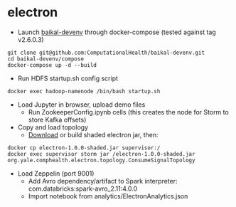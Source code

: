 # electron
- Launch [baikal-devenv](https://github.com/ComputationalHealth/baikal-devenv) through docker-compose (tested against tag v2.6.0.3)
```shell
git clone git@github.com:ComputationalHealth/baikal-devenv.git
cd baikal-devenv/compose
docker-compose up -d --build
```
- Run HDFS startup.sh config script
```shell
docker exec hadoop-namenode /bin/bash startup.sh
```
- Load Jupyter in browser, upload demo files
  - Run ZookeeperConfig.ipynb cells (this creates the node for Storm to store Kafka offsets)
- Copy and load topology
  - [Download](https://github.com/ComputationalHealth/electron/releases/download/v1.0.0/electron-1.0.0-shaded.jar) or build shaded electron jar, then:
```shell
docker cp electron-1.0.0-shaded.jar supervisor:/
docker exec supervisor storm jar /electron-1.0.0-shaded.jar org.yale.comphealth.electron.topology.ConsumeSignalTopology
```
- Load Zeppelin (port 9001)
	- Add Avro dependency/artifact to Spark interpreter: com.databricks:spark-avro_2.11:4.0.0
	- Import notebook from analytics/ElectronAnalytics.json
